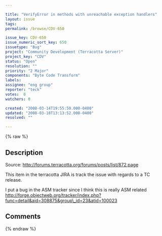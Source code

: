```yaml
---

title: "VerifyError in methods with unreachable exception handlers"
layout: issue
tags: 
permalink: /browse/CDV-650

issue_key: CDV-650
issue_numeric_sort_key: 650
issuetype: "Bug"
project: "Community Development (Terracotta Server)"
project_key: "CDV"
status: "Open"
resolution: ""
priority: "2 Major"
components: "Byte Code Transform"
labels: 
assignee: "eng group"
reporter: "teck"
votes:  0
watchers: 0

created: "2008-03-14T19:55:50.000-0400"
updated: "2008-03-18T13:13:52.000-0400"
resolved: ""

---
```




{% raw %}



## Description

<div markdown="1" class="description">

Source: http://forums.terracotta.org/forums/posts/list/872.page

This item in the terracotta JIRA is track the issue with regards to a TC release.

I put a bug in the ASM tracker since I think this is really ASM related
http://forge.objectweb.org/tracker/index.php?func=detail&aid=308875&group\_id=23&atid=100023

</div>

## Comments



{% endraw %}
